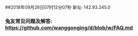 ##2018年09月28日07时12分07秒 新址: 142.93.245.0
### 兔友常见问题及解答: https://github.com/wanggonging/d/blob/w/FAQ.md
